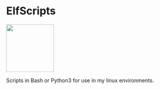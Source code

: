 # ElfScripts

<img src="https://mjsaldanha.com/images/elf_icon.png" width="128" height="128">

Scripts in Bash or Python3 for use in my linux environments.
